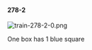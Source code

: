 #### 278-2
![train-278-2-0.png](https://github.com/lil-lab/nlvr/raw/master/nlvr/train/images/15/train-278-2-0.png "train-278-2-0.png")

One box has 1 blue square